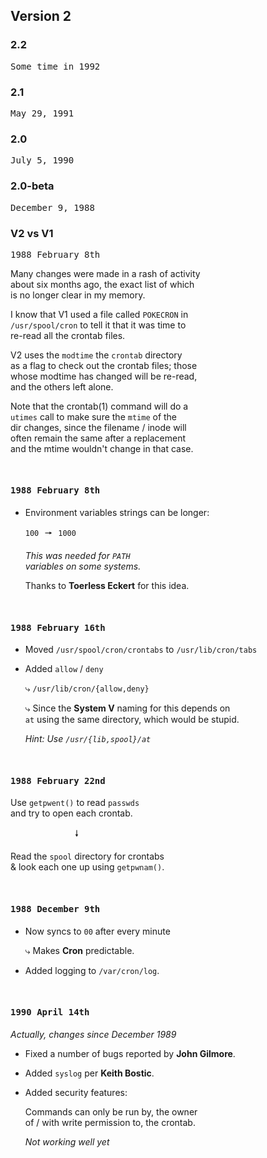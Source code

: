 ## Version 2

### 2.2

<kbd>Some time in 1992</kbd>

### 2.1

<kbd>May 29, 1991</kbd>

### 2.0

<kbd>July 5, 1990</kbd>

### 2.0-beta

<kbd>December 9, 1988</kbd>

### V2 vs V1

<kbd>1988 February 8th</kbd>

Many changes were made in a rash of activity <br>
about six months ago, the exact list of which <br>
is no longer clear in my memory.

I know that V1 used a file called `POKECRON` in <br>
`/usr/spool/cron` to tell it that it was time to <br>
re-read all the crontab files.

V2 uses the `modtime` the `crontab` directory <br>
as a flag to check out the crontab files; those <br>
whose modtime has changed will be re-read, <br>
and the others left alone.

Note that the crontab(1) command will do a <br>
`utimes` call to make sure the `mtime` of the <br>
dir changes, since the filename / inode will <br>
often remain the same after a replacement <br>
and the mtime wouldn't change in that case.

<br>

#### <kbd>1988 February 8th</kbd>

- Environment variables strings can be longer:

	`100`  🠖  `1000`
	
	*This was needed for `PATH`* <br>
	*variables on some systems.*
	
	Thanks to **Toerless Eckert** for this idea.

<!-- E-mail: UUCP: ...pyramid!fauern!faui10!eckert -->

<br>

#### <kbd>1988 February 16th</kbd>

- Moved `/usr/spool/cron/crontabs` to `/usr/lib/cron/tabs`

- Added `allow` / `deny`

	⤷ `/usr/lib/cron/{allow,deny}`
	
	⤷ Since the **System V** naming for this depends on <br>
	`at` using the same directory, which would be stupid.
	
	*Hint: Use `/usr/{lib,spool}/at`*

<br>

#### <kbd>1988 February 22nd</kbd>

Use `getpwent()` to read `passwds` <br>and try to open each crontab.

                      🠗

Read the `spool` directory for crontabs <br>
& look each one up using `getpwnam()`.

<br>

#### <kbd>1988 December 9th</kbd>

- Now syncs to `00` after every minute

	⤷ Makes **Cron** predictable.
	
- Added logging to `/var/cron/log`.

<br>

#### <kbd>1990 April 14th</kbd>

*Actually, changes since December 1989*

- Fixed a number of bugs reported by **John Gilmore**.

- Added `syslog` per **Keith Bostic**.

- Added security features:

	Commands can only be run by, the owner <br>
	of / with write permission to, the crontab.

	*Not working well yet*


<br>
<br>
